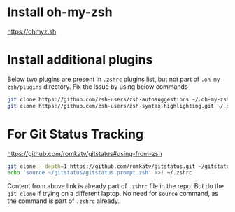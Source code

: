 # Install oh-my-zsh

https://ohmyz.sh

# Install additional plugins

Below two plugins are present in `.zshrc` plugins list, but not part of `.oh-my-zsh/plugins` directory.
Fix the issue by using below commands

```bash
git clone https://github.com/zsh-users/zsh-autosuggestions ~/.oh-my-zsh/custom/plugins/zsh-autosuggestions
git clone https://github.com/zsh-users/zsh-syntax-highlighting.git ~/.oh-my-zsh/custom/plugins/zsh-syntax-highlighting
```

# For Git Status Tracking

https://github.com/romkatv/gitstatus#using-from-zsh

```bash
git clone --depth=1 https://github.com/romkatv/gitstatus.git ~/gitstatus
echo 'source ~/gitstatus/gitstatus.prompt.zsh' >>! ~/.zshrc
```

Content from above link is already part of `.zshrc` file in the repo.
But do the `git clone` if trying on a different laptop. 
No need for `source` command, as the command is part of `.zshrc` already.
